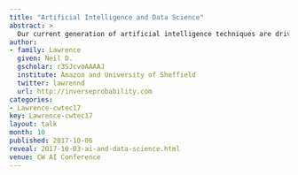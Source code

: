 ```yaml
---
title: "Artificial Intelligence and Data Science" 
abstract: >
  Our current generation of artificial intelligence techniques are driven by data. But also we expect to be able to deploy artificial intelligence techniques on data. What does that mean, is it a contradiction? In this talk I'll give an overview of the landscape and speculate on where artificial intelligence may help address the data deluge.
author:
- family: Lawrence
  given: Neil D.
  gscholar: r3SJcvoAAAAJ
  institute: Amazon and University of Sheffield
  twitter: lawrennd
  url: http://inverseprobability.com
categories:
- Lawrence-cwtec17
key: Lawrence-cwtec17
layout: talk
month: 10
published: 2017-10-06
reveal: 2017-10-03-ai-and-data-science.html
venue: CW AI Conference
---
```

